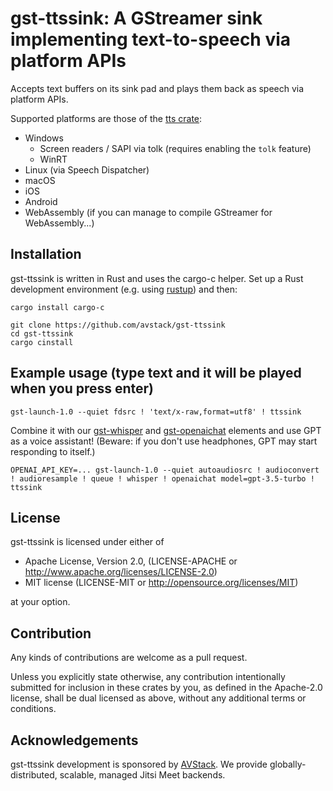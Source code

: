 # gst-ttssink: A GStreamer sink implementing text-to-speech via platform APIs

Accepts text buffers on its sink pad and plays them back as speech via platform APIs.

Supported platforms are those of the [tts crate](https://crates.io/crates/tts):

 * Windows
    * Screen readers / SAPI via tolk (requires enabling the `tolk` feature)
    * WinRT
 * Linux (via Speech Dispatcher)
 * macOS
 * iOS
 * Android
 * WebAssembly (if you can manage to compile GStreamer for WebAssembly...)

## Installation

gst-ttssink is written in Rust and uses the cargo-c helper. Set up a Rust development environment (e.g. using [rustup](https://rustup.rs)) and then:

```
cargo install cargo-c

git clone https://github.com/avstack/gst-ttssink
cd gst-ttssink
cargo cinstall
```

## Example usage (type text and it will be played when you press enter)

```
gst-launch-1.0 --quiet fdsrc ! 'text/x-raw,format=utf8' ! ttssink
```

Combine it with our [gst-whisper](https://github.com/avstack/gst-whisper) and [gst-openaichat](https://github.com/avstack/gst-openaichat) elements and use GPT as a voice assistant! (Beware: if you don't use headphones, GPT may start responding to itself.)

```
OPENAI_API_KEY=... gst-launch-1.0 --quiet autoaudiosrc ! audioconvert ! audioresample ! queue ! whisper ! openaichat model=gpt-3.5-turbo ! ttssink
```

## License

gst-ttssink is licensed under either of

* Apache License, Version 2.0, (LICENSE-APACHE or http://www.apache.org/licenses/LICENSE-2.0)
* MIT license (LICENSE-MIT or http://opensource.org/licenses/MIT)

at your option.

## Contribution

Any kinds of contributions are welcome as a pull request.

Unless you explicitly state otherwise, any contribution intentionally submitted for inclusion in these crates by you, as defined in the Apache-2.0 license, shall be dual licensed as above, without any additional terms or conditions.

## Acknowledgements

gst-ttssink development is sponsored by [AVStack](https://avstack.io/). We provide globally-distributed, scalable, managed Jitsi Meet backends.
